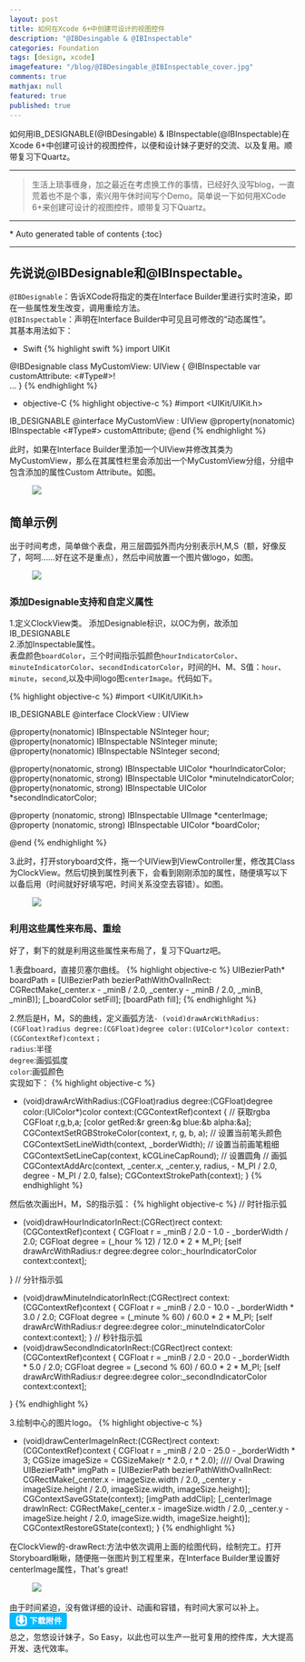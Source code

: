 ```yaml
---
layout: post
title: 如何在Xcode 6+中创建可设计的视图控件
description: "@IBDesingable & @IBInspectable"
categories: Foundation
tags: [design, xcode]
imagefeature: "/blog/@IBDesingable_@IBInspectable_cover.jpg"
comments: true
mathjax: null
featured: true
published: true
---
```



如何用IB_DESIGNABLE(@IBDesingable) & IBInspectable(@IBInspectable)在Xcode 6+中创建可设计的视图控件，以便和设计妹子更好的交流、以及复用。顺带复习下Quartz。

---
>生活上琐事缠身，加之最近在考虑换工作的事情，已经好久没写blog，一直荒着也不是个事，索兴用午休时间写个Demo。简单说一下如何用XCode 6+来创建可设计的视图控件，顺带复习下Quartz。

---
<section>
<div id="drawer" markdown="1">
*  Auto generated table of contents
{:toc}
</div>
</section>

---


## 先说说@IBDesignable和@IBInspectable。

`@IBDesignable`：告诉XCode将指定的类在Interface Builder里进行实时渲染，即在一些属性发生改变，调用重绘方法。<br/>
`@IBInspectable`：声明在Interface Builder中可见且可修改的“动态属性”。<br/>
其基本用法如下：

- Swift
{% highlight swift %}
import UIKit

@IBDesignable
class MyCustomView: UIView {
    @IBInspectable var customAttribute: <#Type#>!   
    …
}
{% endhighlight %}

- objective-C
{% highlight objective-c %}
#import <UIKit/UIKit.h>

IB_DESIGNABLE
@interface MyCustomView : UIView
@property(nonatomic) IBInspectable <#Type#> customAttribute;
@end
{% endhighlight %}

此时，如果在Interface Builder里添加一个UIView并修改其类为MyCustomView，那么在其属性栏里会添加出一个MyCustomView分组，分组中包含添加的属性Custom Attribute。如图。<br/>
<figure>
    <a href="{{ site.url }}/images/blog/@IBDesingable_@IBInspectable-1.png"><img src="{{ site.url }}/images/blog/@IBDesingable_@IBInspectable-1.png"></a>
</figure>

## 简单示例

出于时间考虑，简单做个表盘，用三层圆弧外而内分别表示H,M,S（额，好像反了，呵呵……好在这不是重点），然后中间放置一个图片做logo，如图。<br/>
<figure>
    <a href="{{ site.url }}/images/blog/@IBDesingable_@IBInspectable-2.png"><img src="{{ site.url }}/images/blog/@IBDesingable_@IBInspectable-2.png"></a>
</figure>

### 添加Designable支持和自定义属性

 1.定义ClockView类。
添加Designable标识，以OC为例，故添加IB_DESIGNABLE<br/>
 2.添加Inspectable属性。<br/>
表盘颜色`boardColor`，三个时间指示弧颜色`hourIndicatorColor`、`minuteIndicatorColor`、`secondIndicatorColor`，时间的H、M、S值：`hour`、`minute`，`second`,以及中间logo图`centerImage`。代码如下。

{% highlight objective-c %}
#import <UIKit/UIKit.h>

IB_DESIGNABLE
@interface ClockView : UIView

@property(nonatomic) IBInspectable NSInteger hour;
@property(nonatomic) IBInspectable NSInteger minute;
@property(nonatomic) IBInspectable NSInteger second;

@property(nonatomic, strong) IBInspectable UIColor *hourIndicatorColor;
@property(nonatomic, strong) IBInspectable UIColor *minuteIndicatorColor;
@property(nonatomic, strong) IBInspectable UIColor *secondIndicatorColor;

@property (nonatomic, strong) IBInspectable UIImage *centerImage;
@property (nonatomic, strong) IBInspectable UIColor *boardColor;

@end
{% endhighlight %}

 3.此时，打开storyboard文件，拖一个UIView到ViewController里，修改其Class为ClockView。然后切换到属性列表下，会看到刚刚添加的属性，随便填写以下以备后用（时间就好好填写吧，时间关系没空去容错）。如图。<br/>
<figure>
    <a href="{{ site.url }}/images/blog/@IBDesingable_@IBInspectable-3.png"><img src="{{ site.url }}/images/blog/@IBDesingable_@IBInspectable-3.png"></a>
</figure>

### 利用这些属性来布局、重绘
好了，剩下的就是利用这些属性来布局了，复习下Quartz吧。

 1.表盘board，直接贝塞尔曲线。
{% highlight objective-c %}
UIBezierPath* boardPath = [UIBezierPath bezierPathWithOvalInRect: CGRectMake(_center.x - _minB / 2.0, _center.y - _minB / 2.0, _minB, _minB)];
[_boardColor setFill];
[boardPath fill];
{% endhighlight %}

 2.然后是H，M，S的曲线，定义画弧方法`- (void)drawArcWithRadius:(CGFloat)radius degree:(CGFloat)degree color:(UIColor*)color context:(CGContextRef)context；`<br/>
    `radius`:半径<br/>
    `degree`:画弧弧度<br/>
    `color`:画弧颜色<br/>
实现如下：
{% highlight objective-c %}
- (void)drawArcWithRadius:(CGFloat)radius degree:(CGFloat)degree color:(UIColor*)color context:(CGContextRef)context {
        // 获取rgba
    CGFloat r,g,b,a;
    [color getRed:&r green:&g blue:&b alpha:&a];
    CGContextSetRGBStrokeColor(context, r, g, b, a);    // 设置当前笔头颜色
    CGContextSetLineWidth(context, _borderWidth);       // 设置当前画笔粗细
    CGContextSetLineCap(context, kCGLineCapRound);      // 设置圆角
        // 画弧
    CGContextAddArc(context, _center.x, _center.y, radius, - M_PI / 2.0, degree - M_PI / 2.0, false);
    CGContextStrokePath(context);
}
{% endhighlight %}

然后依次画出H，M，S的指示弧：
{% highlight objective-c %}
// 时针指示弧
- (void)drawHourIndicatorInRect:(CGRect)rect context:(CGContextRef)context {
    CGFloat r = _minB / 2.0 - 1.0 - _borderWidth / 2.0;
    CGFloat degree = (_hour % 12) / 12.0 * 2 * M_PI;
    [self drawArcWithRadius:r degree:degree color:_hourIndicatorColor context:context];
    
}
// 分针指示弧
- (void)drawMinuteIndicatorInRect:(CGRect)rect context:(CGContextRef)context {
    CGFloat r = _minB / 2.0 - 10.0 - _borderWidth * 3.0 / 2.0;
    CGFloat degree = (_minute % 60) / 60.0 * 2 * M_PI;
    [self drawArcWithRadius:r degree:degree color:_minuteIndicatorColor context:context];
}
// 秒针指示弧
- (void)drawSecondIndicatorInRect:(CGRect)rect context:(CGContextRef)context {
    CGFloat r = _minB / 2.0 - 20.0 - _borderWidth * 5.0 / 2.0;
    CGFloat degree = (_second % 60) / 60.0 * 2 * M_PI;
    [self drawArcWithRadius:r degree:degree color:_secondIndicatorColor context:context];
    
}
{% endhighlight %}

 3.绘制中心的图片logo。
{% highlight objective-c %}
- (void)drawCenterImageInRect:(CGRect)rect context:(CGContextRef)context {
    CGFloat r = _minB / 2.0 - 25.0 - _borderWidth * 3;
    CGSize imageSize = CGSizeMake(r * 2.0, r * 2.0);
    //// Oval Drawing
    UIBezierPath* imgPath = [UIBezierPath bezierPathWithOvalInRect: CGRectMake(_center.x - imageSize.width / 2.0, _center.y - imageSize.height / 2.0, imageSize.width, imageSize.height)];
    CGContextSaveGState(context);
    [imgPath addClip];
    [_centerImage drawInRect: CGRectMake(_center.x - imageSize.width / 2.0, _center.y - imageSize.height / 2.0, imageSize.width, imageSize.height)];
    CGContextRestoreGState(context);
}
{% endhighlight %}

在ClockView的-drawRect:方法中依次调用上面的绘图代码，绘制完工。打开Storyboard瞅瞅，随便拖一张图片到工程里来，在Interface Builder里设置好centerImage属性，That's great!
<figure>
    <a href="{{ site.url }}/images/blog/@IBDesingable_@IBInspectable-all.gif"><img src="{{ site.url }}/images/blog/@IBDesingable_@IBInspectable-all.gif"></a>
</figure>

由于时间紧迫，没有做详细的设计、动画和容错，有时间大家可以补上。<br/>
<a href="http://pan.baidu.com/s/1hqzmBpa" target="_blank">![](/images/download.png)</a><br/>
总之，忽悠设计妹子，So Easy，以此也可以生产一批可复用的控件库，大大提高开发、迭代效率。